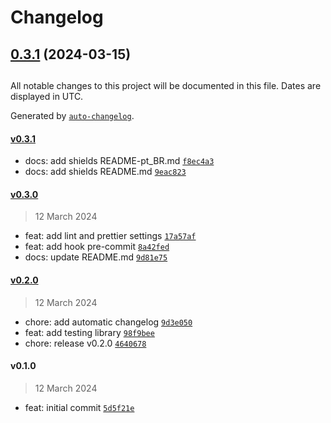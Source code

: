 # Changelog

## [0.3.1](https://github.com/NatanaelBorges/next-quick-start/compare/v0.3.0...v0.3.1) (2024-03-15)

##

All notable changes to this project will be documented in this file. Dates are displayed in UTC.

Generated by [`auto-changelog`](https://github.com/CookPete/auto-changelog).

#### [v0.3.1](https://github.com/NatanaelBorges/next-quick-start/compare/v0.3.0...v0.3.1)

- docs: add shields README-pt_BR.md [`f8ec4a3`](https://github.com/NatanaelBorges/next-quick-start/commit/f8ec4a31e40d9461d95e267a09398ae9c0eeb1b3)
- docs: add shields README.md [`9eac823`](https://github.com/NatanaelBorges/next-quick-start/commit/9eac82383fc01df166ae1f5fe560f366f5ff0228)

#### [v0.3.0](https://github.com/NatanaelBorges/next-quick-start/compare/v0.2.0...v0.3.0)

> 12 March 2024

- feat: add lint and prettier settings [`17a57af`](https://github.com/NatanaelBorges/next-quick-start/commit/17a57af3dcd750e35295ce5f521b8df3354d4510)
- feat: add hook pre-commit [`8a42fed`](https://github.com/NatanaelBorges/next-quick-start/commit/8a42fed08822d3ac78c3308837a0cf512544d1da)
- docs: update README.md [`9d81e75`](https://github.com/NatanaelBorges/next-quick-start/commit/9d81e75b607097a9217bcbb483bbad00bde3398f)

#### [v0.2.0](https://github.com/NatanaelBorges/next-quick-start/compare/v0.1.0...v0.2.0)

> 12 March 2024

- chore: add automatic changelog [`9d3e050`](https://github.com/NatanaelBorges/next-quick-start/commit/9d3e05088b52ad68e5c091ab2266d563002108b9)
- feat: add testing library [`98f9bee`](https://github.com/NatanaelBorges/next-quick-start/commit/98f9bee4be5720f4c7319771fcdcfeaed2db4f9c)
- chore: release v0.2.0 [`4640678`](https://github.com/NatanaelBorges/next-quick-start/commit/4640678ac9325b5dcb7a2758db7840e3e6bdda85)

#### v0.1.0

> 12 March 2024

- feat: initial commit [`5d5f21e`](https://github.com/NatanaelBorges/next-quick-start/commit/5d5f21ef79b4ca662f08454a272ceb087f6ecfb1)
